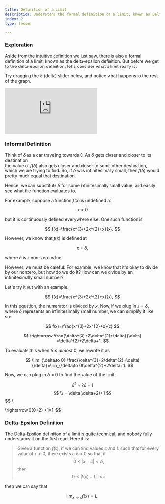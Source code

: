 ```yaml
---
title: Definition of a Limit
description: Understand the formal definition of a limit, known as Delta-Epsilon.
index: 2
type: lesson

---
```

### Exploration

Aside from the intuitive definition we just saw, there is also a formal definition of a limit, known as the delta-epsilon definition. But before we get to the delta-epsilon definition, let's consider what a limit really is.

Try dragging the $\delta$ (delta) slider below, and notice what happens to the rest of the graph.

<iframe src="https://www.desmos.com/calculator/zn8cexcigg?embed" class="graph" frameborder="0"></iframe>


### Informal Definition

Think of $\delta$ as a car traveling towards $0$. As $\delta$ gets closer and closer to its destination,  
the value of $f(\delta)$ also gets closer and closer to some other destination, which we are trying to find.
So, if $\delta$ was infinitesimally small, then $f(\delta)$ would pretty much equal that destination.

Hence, we can substitute $\delta$ for some infinitesimally small value, and easily see what the function evaluates to.

For example, suppose a function $f(x)$ is undefined at

$$ 
x=0 
$$

but it is continuously defined everywhere else. One such function is

$$ 
f(x)=\frac{x^{3}+2x^{2}+x}{x}. 
$$

However, we know that $f(x)$ is defined at

$$ 
x=\delta, 
$$

where $\delta$ is a  non-zero value.

However, we must be careful: For example, we know that it's okay to divide by our nonzero, but how do we do it?
How can we divide by an infinitesimally small number?

Let's try it out with an example.

$$ 
f(x)=\frac{x^{3}+2x^{2}+x}{x}, 
$$

In this equation, the numerator is divided by $x$. Now, if we plug in $x=\delta,$ where $\delta$ represents
an infinitesimally small number, we can simplify it like so:

$$ 
f(x)=\frac{x^{3}+2x^{2}+x}{x} 
$$

$$ 
\rightarrow \frac{\delta^{3}+2\delta^{2}+\delta}{\delta} =\delta^{2}+2\delta+1. 
$$

To evaluate this when $\delta$ is _almost_ $0$, we rewrite it as

$$ 
\lim_{\delta\to 0} \frac{\delta^{3}+2\delta^{2}+\delta}{\delta}=\lim_{\delta\to 0}\delta^{2}+2\delta+1. 
$$

Now, we can plug in $\delta=0$ to find the value of the limit:

$$ 
\delta^2+2\delta +1 $$ 
$$ \\
= \delta(\delta+2)+1  $$
$$ \\

\rightarrow 0(0+2) +1=1. 
$$

### Delta-Epsilon Definition

The Delta-Epsilon definition of a limit is quite technical, and nobody fully understands it on the first read. Here it is:

> Given a function $f(x)$, if we can find values $c$ and $L$ such that for every value of $\epsilon > 0$, there exists a  $\delta >0$ so that if
$$ 
0 < |x -c| < \delta, 
$$
then
$$ 
0 < | f(x) - L | < \epsilon 
$$

then we can say that

$$ 
\lim_{x \to c } f(x) = L. 
$$
<!--stackedit_data:
eyJoaXN0b3J5IjpbLTcxNTA2Nzg4NywtMjEzMzU0OTU4Ml19
-->
